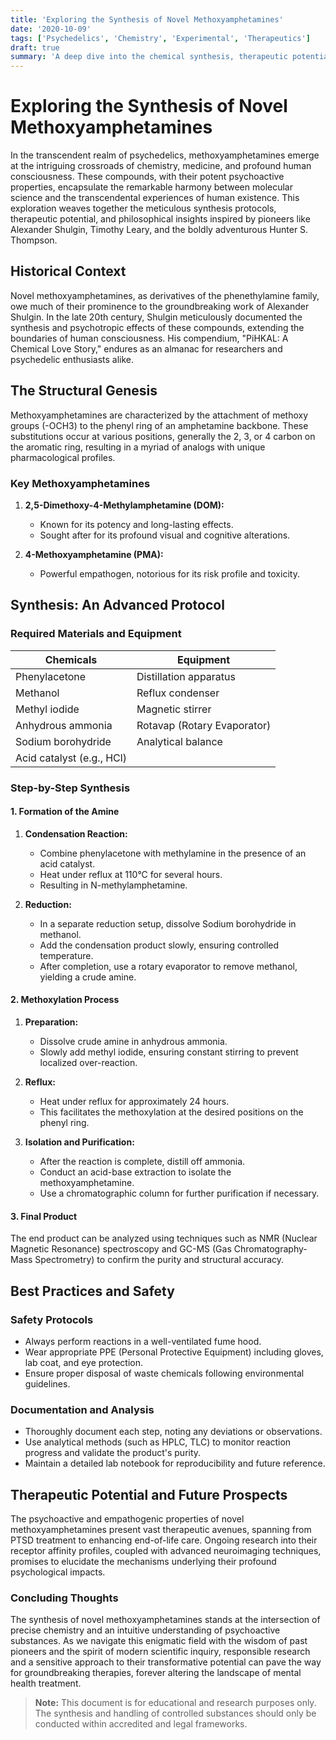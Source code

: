 ```yaml
---
title: 'Exploring the Synthesis of Novel Methoxyamphetamines'
date: '2020-10-09'
tags: ['Psychedelics', 'Chemistry', 'Experimental', 'Therapeutics']
draft: true
summary: 'A deep dive into the chemical synthesis, therapeutic potential, and future insights of novel methoxyamphetamines, blending modern science with ancient wisdom and the adventurous spirit of Hunter S. Thompson.'
---
```


# Exploring the Synthesis of Novel Methoxyamphetamines

In the transcendent realm of psychedelics, methoxyamphetamines emerge at the intriguing crossroads of chemistry, medicine, and profound human consciousness. These compounds, with their potent psychoactive properties, encapsulate the remarkable harmony between molecular science and the transcendental experiences of human existence. This exploration weaves together the meticulous synthesis protocols, therapeutic potential, and philosophical insights inspired by pioneers like Alexander Shulgin, Timothy Leary, and the boldly adventurous Hunter S. Thompson.

## Historical Context

Novel methoxyamphetamines, as derivatives of the phenethylamine family, owe much of their prominence to the groundbreaking work of Alexander Shulgin. In the late 20th century, Shulgin meticulously documented the synthesis and psychotropic effects of these compounds, extending the boundaries of human consciousness. His compendium, "PiHKAL: A Chemical Love Story," endures as an almanac for researchers and psychedelic enthusiasts alike.

## The Structural Genesis

Methoxyamphetamines are characterized by the attachment of methoxy groups (-OCH3) to the phenyl ring of an amphetamine backbone. These substitutions occur at various positions, generally the 2, 3, or 4 carbon on the aromatic ring, resulting in a myriad of analogs with unique pharmacological profiles.

### Key Methoxyamphetamines

1. **2,5-Dimethoxy-4-Methylamphetamine (DOM):**
   - Known for its potency and long-lasting effects.
   - Sought after for its profound visual and cognitive alterations.

2. **4-Methoxyamphetamine (PMA):**
   - Powerful empathogen, notorious for its risk profile and toxicity.

## Synthesis: An Advanced Protocol

### Required Materials and Equipment

| Chemicals                  | Equipment                  |
|----------------------------|----------------------------|
| Phenylacetone              | Distillation apparatus     |
| Methanol                   | Reflux condenser           |
| Methyl iodide              | Magnetic stirrer           |
| Anhydrous ammonia          | Rotavap (Rotary Evaporator)|
| Sodium borohydride         | Analytical balance         |
| Acid catalyst (e.g., HCl)  |                            |

### Step-by-Step Synthesis

#### 1. Formation of the Amine

1. **Condensation Reaction:**
   - Combine phenylacetone with methylamine in the presence of an acid catalyst.
   - Heat under reflux at 110°C for several hours.
   - Resulting in N-methylamphetamine.

2. **Reduction:**
   - In a separate reduction setup, dissolve Sodium borohydride in methanol.
   - Add the condensation product slowly, ensuring controlled temperature.
   - After completion, use a rotary evaporator to remove methanol, yielding a crude amine.

#### 2. Methoxylation Process

1. **Preparation:**
   - Dissolve crude amine in anhydrous ammonia.
   - Slowly add methyl iodide, ensuring constant stirring to prevent localized over-reaction.

2. **Reflux:**
   - Heat under reflux for approximately 24 hours.
   - This facilitates the methoxylation at the desired positions on the phenyl ring.

3. **Isolation and Purification:**
   - After the reaction is complete, distill off ammonia.
   - Conduct an acid-base extraction to isolate the methoxyamphetamine.
   - Use a chromatographic column for further purification if necessary.

#### 3. Final Product

The end product can be analyzed using techniques such as NMR (Nuclear Magnetic Resonance) spectroscopy and GC-MS (Gas Chromatography-Mass Spectrometry) to confirm the purity and structural accuracy.

## Best Practices and Safety

### Safety Protocols

- Always perform reactions in a well-ventilated fume hood.
- Wear appropriate PPE (Personal Protective Equipment) including gloves, lab coat, and eye protection.
- Ensure proper disposal of waste chemicals following environmental guidelines.

### Documentation and Analysis

- Thoroughly document each step, noting any deviations or observations.
- Use analytical methods (such as HPLC, TLC) to monitor reaction progress and validate the product's purity.
- Maintain a detailed lab notebook for reproducibility and future reference.

## Therapeutic Potential and Future Prospects

The psychoactive and empathogenic properties of novel methoxyamphetamines present vast therapeutic avenues, spanning from PTSD treatment to enhancing end-of-life care. Ongoing research into their receptor affinity profiles, coupled with advanced neuroimaging techniques, promises to elucidate the mechanisms underlying their profound psychological impacts.

### Concluding Thoughts

The synthesis of novel methoxyamphetamines stands at the intersection of precise chemistry and an intuitive understanding of psychoactive substances. As we navigate this enigmatic field with the wisdom of past pioneers and the spirit of modern scientific inquiry, responsible research and a sensitive approach to their transformative potential can pave the way for groundbreaking therapies, forever altering the landscape of mental health treatment.

> **Note:** This document is for educational and research purposes only. The synthesis and handling of controlled substances should only be conducted within accredited and legal frameworks.
